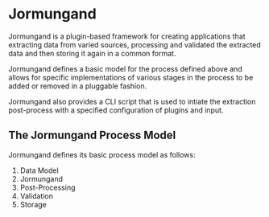 Jormungand
==========

Jormungand is a plugin-based framework for creating applications that extracting data from varied sources,
processing and validated the extracted data and then storing it again in a common format.

Jormungand defines a basic model for the process defined above and allows for specific implementations of various
stages in the process to be added or removed in a pluggable fashion.

Jormungand also provides a CLI script that is used to intiate the extraction post-process with a specified
configuration of plugins and input.


The Jormungand Process Model
-------------------------

Jormungand defines its basic process model as follows:

1. Data Model
2. Jormungand
3. Post-Processing
4. Validation
5. Storage